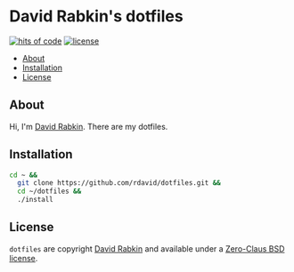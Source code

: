 # David Rabkin's dotfiles

[![hits of code](https://hitsofcode.com/github/rdavid/dotfiles?branch=master&label=hits%20of%20code)](https://hitsofcode.com/view/github/rdavid/dotfiles?branch=master)
[![license](https://img.shields.io/github/license/rdavid/dotfiles?color=blue&labelColor=gray&logo=freebsd&logoColor=lightgray&style=flat)](https://github.com/rdavid/dotfiles/blob/master/LICENSE)

* [About](#about)
* [Installation](#installation)
* [License](#license)

## About

Hi, I'm [David Rabkin](http://cv.rabkin.co.il). There are my dotfiles.

## Installation

```sh
cd ~ &&
  git clone https://github.com/rdavid/dotfiles.git &&
  cd ~/dotfiles &&
  ./install
```

## License

`dotfiles` are copyright [David Rabkin](http://cv.rabkin.co.il) and available
under a [Zero-Claus BSD license](https://github.com/rdavid/dotfiles/blob/master/LICENSE).
